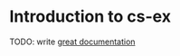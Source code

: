 # Introduction to cs-ex

TODO: write [great documentation](http://jacobian.org/writing/what-to-write/)
